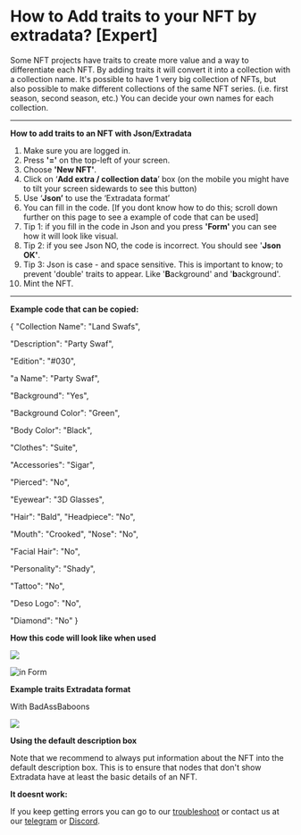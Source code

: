 # How to Add traits to your NFT by extradata? \[Expert]

Some NFT projects have traits to create more value and a way to differentiate each NFT. By adding traits it will convert it into a collection with a collection name. It's possible to have 1 very big collection of NFTs, but also possible to make different collections of the same NFT series. (i.e. first season, second season, etc.) You can decide your own names for each collection. &#x20;

****

**How to add traits to an NFT with Json/Extradata**

1. Make sure you are logged in.&#x20;
2. Press **'='** on the top-left of your screen.&#x20;
3. Choose **'New NFT'**.
4. Click on ‘**Add extra / collection data**’ box (on the mobile you might have to tilt your screen sidewards to see this button)
5. &#x20;Use ‘**Json’** to use the ‘Extradata format’
6. You can fill in the code. \[If you dont know how to do this; scroll down further on this page to see a example of code that can be used]
7. Tip 1: if you fill in the code in Json and you press **'Form'** you can see how it will look like visual.&#x20;
8. Tip 2: if you see Json NO, the code is incorrect. You should see '**Json OK'**.&#x20;
9. Tip 3: Json is case - and space sensitive. This is important to know; to prevent 'double' traits to  appear. Like '**B**ackground' and '**b**ackground'.&#x20;
10. Mint the NFT.&#x20;

****

&#x20;

**Example code that can be copied:**

{ "Collection Name": "Land Swafs",&#x20;

"Description": "Party Swaf",&#x20;

"Edition": "#030",&#x20;

"a Name": "Party Swaf",&#x20;

"Background": "Yes",&#x20;

"Background Color": "Green",&#x20;

"Body Color": "Black",&#x20;

"Clothes": "Suite",&#x20;

"Accessories": "Sigar",&#x20;

"Pierced": "No",&#x20;

"Eyewear": "3D Glasses",&#x20;

"Hair": "Bald", "Headpiece": "No",&#x20;

"Mouth": "Crooked", "Nose": "No",&#x20;

"Facial Hair": "No",&#x20;

"Personality": "Shady",&#x20;

"Tattoo": "No",&#x20;

"Deso Logo": "No",&#x20;

"Diamond": "No" }



**How this code will look like when used**

![](../../.gitbook/assets/20220429\_115427.jpg)

![in Form](../../.gitbook/assets/20220428\_153521.jpg)









**Example traits Extradata format**

With BadAssBaboons

![](<../../.gitbook/assets/Traits\_Json\_extradata \[Picture].png>)

**Using the default description box**

Note that we recommend to always put information about the NFT into the default description box. This is to ensure that nodes that don't show Extradata have at least the basic details of an NFT.



**It doesnt work:**

If you keep getting errors you can go to our [troubleshoot](troubleshoot.md) or contact us at our [telegram](https://t.me/+qdNeX8CYB\_swZTQx) or [Discord](https://discord.gg/jQ34WMMZce).&#x20;
